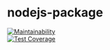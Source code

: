 # nodejs-package

[![Maintainability](https://api.codeclimate.com/v1/badges/6c33da8ba1178f2d34c8/maintainability)](https://codeclimate.com/github/koshkarik/project-lvl1-s216/maintainability)  
[![Test Coverage](https://api.codeclimate.com/v1/badges/6c33da8ba1178f2d34c8/test_coverage)](https://codeclimate.com/github/koshkarik/project-lvl1-s216/test_coverage)
